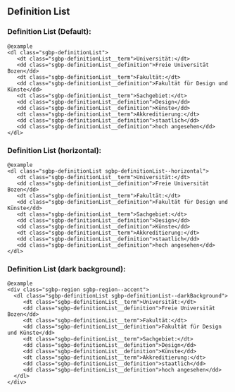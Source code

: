 ## Definition List

### Definition List (Default):

    @example
    <dl class="sgbp-definitionList">
       <dt class="sgbp-definitionList__term">Universität:</dt>
       <dd class="sgbp-definitionList__definition">Freie Universität Bozen</dd>
       <dt class="sgbp-definitionList__term">Fakultät:</dt>
       <dd class="sgbp-definitionList__definition">Fakultät für Design und Künste</dd>
       <dt class="sgbp-definitionList__term">Sachgebiet:</dt>
       <dd class="sgbp-definitionList__definition">Design</dd>
       <dd class="sgbp-definitionList__definition">Künste</dd>
       <dt class="sgbp-definitionList__term">Akkreditierung:</dt>
       <dd class="sgbp-definitionList__definition">staatlich</dd>
       <dd class="sgbp-definitionList__definition">hoch angesehen</dd>
    </dl>

### Definition List (horizontal):

    @example
    <dl class="sgbp-definitionList sgbp-definitionList--horizontal">
       <dt class="sgbp-definitionList__term">Universität:</dt>
       <dd class="sgbp-definitionList__definition">Freie Universität Bozen</dd>
       <dt class="sgbp-definitionList__term">Fakultät:</dt>
       <dd class="sgbp-definitionList__definition">Fakultät für Design und Künste</dd>
       <dt class="sgbp-definitionList__term">Sachgebiet:</dt>
       <dd class="sgbp-definitionList__definition">Design</dd>
       <dd class="sgbp-definitionList__definition">Künste</dd>
       <dt class="sgbp-definitionList__term">Akkreditierung:</dt>
       <dd class="sgbp-definitionList__definition">staatlich</dd>
       <dd class="sgbp-definitionList__definition">hoch angesehen</dd>
    </dl>

### Definition List (dark background):

    @example
    <div class="sgbp-region sgbp-region--accent">
      <dl class="sgbp-definitionList sgbp-definitionList--darkBackground">
         <dt class="sgbp-definitionList__term">Universität:</dt>
         <dd class="sgbp-definitionList__definition">Freie Universität Bozen</dd>
         <dt class="sgbp-definitionList__term">Fakultät:</dt>
         <dd class="sgbp-definitionList__definition">Fakultät für Design und Künste</dd>
         <dt class="sgbp-definitionList__term">Sachgebiet:</dt>
         <dd class="sgbp-definitionList__definition">Design</dd>
         <dd class="sgbp-definitionList__definition">Künste</dd>
         <dt class="sgbp-definitionList__term">Akkreditierung:</dt>
         <dd class="sgbp-definitionList__definition">staatlich</dd>
         <dd class="sgbp-definitionList__definition">hoch angesehen</dd>
      </dl>
    </div>
